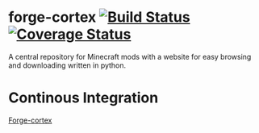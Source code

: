 # forge-cortex  [![Build Status](https://travis-ci.org/SgtHotshot/forge-cortex.svg?branch=master)](https://travis-ci.org/SgtHotshot/forge-cortex) [![Coverage Status](https://coveralls.io/repos/SgtHotshot/forge-cortex/badge.svg)](https://coveralls.io/r/SgtHotshot/forge-cortex)
A central repository for Minecraft mods with a website for easy browsing and downloading written in python.

# Continous Integration
[Forge-cortex](https://travis-ci.org/SgtHotshot/forge-cortex)

